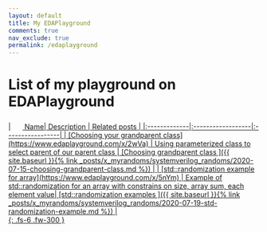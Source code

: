 ```yaml
---
layout: default
title: My EDAPlayground
comments: true
nav_exclude: true
permalink: /edaplayground
---
```


# List of my playground on EDAPlayground

<div  markdown="1">
| <a href="https://www.edaplayground" > <svg width="20" height="20" viewBox="0 -0.1 2 2" class="customsvg"> <use xlink:href="#svg-edaplay"></use></svg> Name| Description          | Related posts |
|:-------------|:------------------|:-----------------|
| [Choosing your grandparent class](https://www.edaplayground.com/x/2wVa) | Using parameterized class to select parent of our parent class | [Choosing grandparent class ]({{ site.baseurl }}{% link _posts/x_myrandoms/systemverilog_randoms/2020-07-15-choosing-grandparent-class.md  %}) |
| [std::randomization example for array](https://www.edaplayground.com/x/5nYm) | Example of std::randomization for an array with constrains on size, array sum, each element value| [std::randomization examples ]({{ site.baseurl }}{% link _posts/x_myrandoms/systemverilog_randoms/2020-07-19-std-randomization-example.md  %}) |

</div>
{: .fs-6 .fw-300 }
